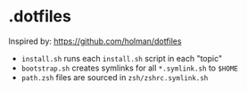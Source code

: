 # .dotfiles

Inspired by: https://github.com/holman/dotfiles

- `install.sh` runs each `install.sh` script in each "topic"
- `bootstrap.sh` creates symlinks for all `*.symlink.sh` to `$HOME`
- `path.zsh` files are sourced in `zsh/zshrc.symlink.sh`
